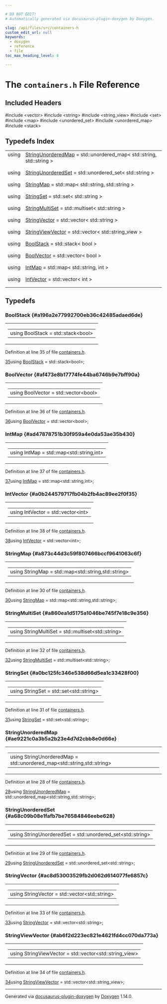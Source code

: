 ```yaml
---

# DO NOT EDIT!
# Automatically generated via docusaurus-plugin-doxygen by Doxygen.

slug: /api/files/src/containers-h
custom_edit_url: null
keywords:
  - doxygen
  - reference
  - file
toc_max_heading_level: 4

---
```


<div class="doxyPage">

# The `containers.h` File Reference



## Included Headers

<div class="doxyIncludesList">#include &lt;vector&gt;
#include &lt;string&gt;
#include &lt;string_view&gt;
#include &lt;set&gt;
#include &lt;map&gt;
#include &lt;unordered_set&gt;
#include &lt;unordered_map&gt;
#include &lt;stack&gt;
</div>

## Typedefs Index

<table class="doxyMembersIndex">

<tr class="doxyMemberIndexItem">
<td class="doxyMemberIndexItemType" align="left" valign="top">using</td>
<td class="doxyMemberIndexItemName" align="left" valign="top"><a href="#ae9221c0a3b5a2b23e4d7d2cbb8e0d66e">StringUnorderedMap</a> = std::unordered_map&lt; std::string, std::string &gt;</td>
</tr>
<tr class="doxyMemberIndexDescription">
<td class="doxyMemberIndexDescriptionLeft"></td>
<td class="doxyMemberIndexDescriptionRight">
</td>
</tr>
<tr class="doxyMemberIndexSeparator">
<td class="doxyMemberIndexSeparator" colspan="2"></td>
</tr>

<tr class="doxyMemberIndexItem">
<td class="doxyMemberIndexItemType" align="left" valign="top">using</td>
<td class="doxyMemberIndexItemName" align="left" valign="top"><a href="#a68c09b08e1fafb7be76584846eebe628">StringUnorderedSet</a> = std::unordered_set&lt; std::string &gt;</td>
</tr>
<tr class="doxyMemberIndexDescription">
<td class="doxyMemberIndexDescriptionLeft"></td>
<td class="doxyMemberIndexDescriptionRight">
</td>
</tr>
<tr class="doxyMemberIndexSeparator">
<td class="doxyMemberIndexSeparator" colspan="2"></td>
</tr>

<tr class="doxyMemberIndexItem">
<td class="doxyMemberIndexItemType" align="left" valign="top">using</td>
<td class="doxyMemberIndexItemName" align="left" valign="top"><a href="#a873c44d3c59f807466bccf9641063c6f">StringMap</a> = std::map&lt; std::string, std::string &gt;</td>
</tr>
<tr class="doxyMemberIndexDescription">
<td class="doxyMemberIndexDescriptionLeft"></td>
<td class="doxyMemberIndexDescriptionRight">
</td>
</tr>
<tr class="doxyMemberIndexSeparator">
<td class="doxyMemberIndexSeparator" colspan="2"></td>
</tr>

<tr class="doxyMemberIndexItem">
<td class="doxyMemberIndexItemType" align="left" valign="top">using</td>
<td class="doxyMemberIndexItemName" align="left" valign="top"><a href="#a0bc125fc346e538d66d5ea1c33428f00">StringSet</a> = std::set&lt; std::string &gt;</td>
</tr>
<tr class="doxyMemberIndexDescription">
<td class="doxyMemberIndexDescriptionLeft"></td>
<td class="doxyMemberIndexDescriptionRight">
</td>
</tr>
<tr class="doxyMemberIndexSeparator">
<td class="doxyMemberIndexSeparator" colspan="2"></td>
</tr>

<tr class="doxyMemberIndexItem">
<td class="doxyMemberIndexItemType" align="left" valign="top">using</td>
<td class="doxyMemberIndexItemName" align="left" valign="top"><a href="#a860ea1d5175a1046be745f7e18c9e356">StringMultiSet</a> = std::multiset&lt; std::string &gt;</td>
</tr>
<tr class="doxyMemberIndexDescription">
<td class="doxyMemberIndexDescriptionLeft"></td>
<td class="doxyMemberIndexDescriptionRight">
</td>
</tr>
<tr class="doxyMemberIndexSeparator">
<td class="doxyMemberIndexSeparator" colspan="2"></td>
</tr>

<tr class="doxyMemberIndexItem">
<td class="doxyMemberIndexItemType" align="left" valign="top">using</td>
<td class="doxyMemberIndexItemName" align="left" valign="top"><a href="#ac8d53003529fb2d062d614077fe6857c">StringVector</a> = std::vector&lt; std::string &gt;</td>
</tr>
<tr class="doxyMemberIndexDescription">
<td class="doxyMemberIndexDescriptionLeft"></td>
<td class="doxyMemberIndexDescriptionRight">
</td>
</tr>
<tr class="doxyMemberIndexSeparator">
<td class="doxyMemberIndexSeparator" colspan="2"></td>
</tr>

<tr class="doxyMemberIndexItem">
<td class="doxyMemberIndexItemType" align="left" valign="top">using</td>
<td class="doxyMemberIndexItemName" align="left" valign="top"><a href="#ab6f2d223ec821e4621fd4cc070da773a">StringViewVector</a> = std::vector&lt; std::string_view &gt;</td>
</tr>
<tr class="doxyMemberIndexDescription">
<td class="doxyMemberIndexDescriptionLeft"></td>
<td class="doxyMemberIndexDescriptionRight">
</td>
</tr>
<tr class="doxyMemberIndexSeparator">
<td class="doxyMemberIndexSeparator" colspan="2"></td>
</tr>

<tr class="doxyMemberIndexItem">
<td class="doxyMemberIndexItemType" align="left" valign="top">using</td>
<td class="doxyMemberIndexItemName" align="left" valign="top"><a href="#a196a2e77992700eb36c42485adaed6de">BoolStack</a> = std::stack&lt; bool &gt;</td>
</tr>
<tr class="doxyMemberIndexDescription">
<td class="doxyMemberIndexDescriptionLeft"></td>
<td class="doxyMemberIndexDescriptionRight">
</td>
</tr>
<tr class="doxyMemberIndexSeparator">
<td class="doxyMemberIndexSeparator" colspan="2"></td>
</tr>

<tr class="doxyMemberIndexItem">
<td class="doxyMemberIndexItemType" align="left" valign="top">using</td>
<td class="doxyMemberIndexItemName" align="left" valign="top"><a href="#af473e8b17774fe44ba6746b9e7bff90a">BoolVector</a> = std::vector&lt; bool &gt;</td>
</tr>
<tr class="doxyMemberIndexDescription">
<td class="doxyMemberIndexDescriptionLeft"></td>
<td class="doxyMemberIndexDescriptionRight">
</td>
</tr>
<tr class="doxyMemberIndexSeparator">
<td class="doxyMemberIndexSeparator" colspan="2"></td>
</tr>

<tr class="doxyMemberIndexItem">
<td class="doxyMemberIndexItemType" align="left" valign="top">using</td>
<td class="doxyMemberIndexItemName" align="left" valign="top"><a href="#ad47878751b30f959a4e0da53ae35b430">IntMap</a> = std::map&lt; std::string, int &gt;</td>
</tr>
<tr class="doxyMemberIndexDescription">
<td class="doxyMemberIndexDescriptionLeft"></td>
<td class="doxyMemberIndexDescriptionRight">
</td>
</tr>
<tr class="doxyMemberIndexSeparator">
<td class="doxyMemberIndexSeparator" colspan="2"></td>
</tr>

<tr class="doxyMemberIndexItem">
<td class="doxyMemberIndexItemType" align="left" valign="top">using</td>
<td class="doxyMemberIndexItemName" align="left" valign="top"><a href="#a0b244579717fb04b2fb4ac89ee2f0f35">IntVector</a> = std::vector&lt; int &gt;</td>
</tr>
<tr class="doxyMemberIndexDescription">
<td class="doxyMemberIndexDescriptionLeft"></td>
<td class="doxyMemberIndexDescriptionRight">
</td>
</tr>
<tr class="doxyMemberIndexSeparator">
<td class="doxyMemberIndexSeparator" colspan="2"></td>
</tr>

</table>


<div class="doxySectionDef">

## Typedefs

### BoolStack {#a196a2e77992700eb36c42485adaed6de}

<div class="doxyMemberItem">
<div class="doxyMemberProto">
<table class="doxyMemberLabels">
<tr class="doxyMemberLabels">
<td class="doxyMemberLabelsLeft">
<table class="doxyMemberName">
<tr>
<td class="doxyMemberName">using BoolStack =  std::stack&lt;bool&gt;</td>
</tr>
</table>
</td>
</tr>
</table>
</div>
<div class="doxyMemberDoc">



Definition at line 35 of file <a href="/web-doxygen/docs/api/files/src/containers-h">containers.h</a>.

<div class="doxyProgramListing">

<div class="doxyCodeLine"><span class="doxyLineNumber"><a href="#a196a2e77992700eb36c42485adaed6de">35</a></span><span class="doxyLineContent"><span class="doxyHighlightKeyword">using </span><span class="doxyHighlight"><a href="#a196a2e77992700eb36c42485adaed6de">BoolStack</a>          = std::stack&lt;bool&gt;;</span></span></div>

</div>

</div>
</div>

### BoolVector {#af473e8b17774fe44ba6746b9e7bff90a}

<div class="doxyMemberItem">
<div class="doxyMemberProto">
<table class="doxyMemberLabels">
<tr class="doxyMemberLabels">
<td class="doxyMemberLabelsLeft">
<table class="doxyMemberName">
<tr>
<td class="doxyMemberName">using BoolVector =  std::vector&lt;bool&gt;</td>
</tr>
</table>
</td>
</tr>
</table>
</div>
<div class="doxyMemberDoc">



Definition at line 36 of file <a href="/web-doxygen/docs/api/files/src/containers-h">containers.h</a>.

<div class="doxyProgramListing">

<div class="doxyCodeLine"><span class="doxyLineNumber"><a href="#af473e8b17774fe44ba6746b9e7bff90a">36</a></span><span class="doxyLineContent"><span class="doxyHighlightKeyword">using </span><span class="doxyHighlight"><a href="#af473e8b17774fe44ba6746b9e7bff90a">BoolVector</a>         = std::vector&lt;bool&gt;;</span></span></div>

</div>

</div>
</div>

### IntMap {#ad47878751b30f959a4e0da53ae35b430}

<div class="doxyMemberItem">
<div class="doxyMemberProto">
<table class="doxyMemberLabels">
<tr class="doxyMemberLabels">
<td class="doxyMemberLabelsLeft">
<table class="doxyMemberName">
<tr>
<td class="doxyMemberName">using IntMap =  std::map&lt;std::string,int&gt;</td>
</tr>
</table>
</td>
</tr>
</table>
</div>
<div class="doxyMemberDoc">



Definition at line 37 of file <a href="/web-doxygen/docs/api/files/src/containers-h">containers.h</a>.

<div class="doxyProgramListing">

<div class="doxyCodeLine"><span class="doxyLineNumber"><a href="#ad47878751b30f959a4e0da53ae35b430">37</a></span><span class="doxyLineContent"><span class="doxyHighlightKeyword">using </span><span class="doxyHighlight"><a href="#ad47878751b30f959a4e0da53ae35b430">IntMap</a>             = std::map&lt;std::string,int&gt;;</span></span></div>

</div>

</div>
</div>

### IntVector {#a0b244579717fb04b2fb4ac89ee2f0f35}

<div class="doxyMemberItem">
<div class="doxyMemberProto">
<table class="doxyMemberLabels">
<tr class="doxyMemberLabels">
<td class="doxyMemberLabelsLeft">
<table class="doxyMemberName">
<tr>
<td class="doxyMemberName">using IntVector =  std::vector&lt;int&gt;</td>
</tr>
</table>
</td>
</tr>
</table>
</div>
<div class="doxyMemberDoc">



Definition at line 38 of file <a href="/web-doxygen/docs/api/files/src/containers-h">containers.h</a>.

<div class="doxyProgramListing">

<div class="doxyCodeLine"><span class="doxyLineNumber"><a href="#a0b244579717fb04b2fb4ac89ee2f0f35">38</a></span><span class="doxyLineContent"><span class="doxyHighlightKeyword">using </span><span class="doxyHighlight"><a href="#a0b244579717fb04b2fb4ac89ee2f0f35">IntVector</a>          = std::vector&lt;int&gt;;</span></span></div>

</div>

</div>
</div>

### StringMap {#a873c44d3c59f807466bccf9641063c6f}

<div class="doxyMemberItem">
<div class="doxyMemberProto">
<table class="doxyMemberLabels">
<tr class="doxyMemberLabels">
<td class="doxyMemberLabelsLeft">
<table class="doxyMemberName">
<tr>
<td class="doxyMemberName">using StringMap =  std::map&lt;std::string,std::string&gt;</td>
</tr>
</table>
</td>
</tr>
</table>
</div>
<div class="doxyMemberDoc">



Definition at line 30 of file <a href="/web-doxygen/docs/api/files/src/containers-h">containers.h</a>.

<div class="doxyProgramListing">

<div class="doxyCodeLine"><span class="doxyLineNumber"><a href="#a873c44d3c59f807466bccf9641063c6f">30</a></span><span class="doxyLineContent"><span class="doxyHighlightKeyword">using </span><span class="doxyHighlight"><a href="#a873c44d3c59f807466bccf9641063c6f">StringMap</a>          = std::map&lt;std::string,std::string&gt;;</span></span></div>

</div>

</div>
</div>

### StringMultiSet {#a860ea1d5175a1046be745f7e18c9e356}

<div class="doxyMemberItem">
<div class="doxyMemberProto">
<table class="doxyMemberLabels">
<tr class="doxyMemberLabels">
<td class="doxyMemberLabelsLeft">
<table class="doxyMemberName">
<tr>
<td class="doxyMemberName">using StringMultiSet =  std::multiset&lt;std::string&gt;</td>
</tr>
</table>
</td>
</tr>
</table>
</div>
<div class="doxyMemberDoc">



Definition at line 32 of file <a href="/web-doxygen/docs/api/files/src/containers-h">containers.h</a>.

<div class="doxyProgramListing">

<div class="doxyCodeLine"><span class="doxyLineNumber"><a href="#a860ea1d5175a1046be745f7e18c9e356">32</a></span><span class="doxyLineContent"><span class="doxyHighlightKeyword">using </span><span class="doxyHighlight"><a href="#a860ea1d5175a1046be745f7e18c9e356">StringMultiSet</a>     = std::multiset&lt;std::string&gt;;</span></span></div>

</div>

</div>
</div>

### StringSet {#a0bc125fc346e538d66d5ea1c33428f00}

<div class="doxyMemberItem">
<div class="doxyMemberProto">
<table class="doxyMemberLabels">
<tr class="doxyMemberLabels">
<td class="doxyMemberLabelsLeft">
<table class="doxyMemberName">
<tr>
<td class="doxyMemberName">using StringSet =  std::set&lt;std::string&gt;</td>
</tr>
</table>
</td>
</tr>
</table>
</div>
<div class="doxyMemberDoc">



Definition at line 31 of file <a href="/web-doxygen/docs/api/files/src/containers-h">containers.h</a>.

<div class="doxyProgramListing">

<div class="doxyCodeLine"><span class="doxyLineNumber"><a href="#a0bc125fc346e538d66d5ea1c33428f00">31</a></span><span class="doxyLineContent"><span class="doxyHighlightKeyword">using </span><span class="doxyHighlight"><a href="#a0bc125fc346e538d66d5ea1c33428f00">StringSet</a>          = std::set&lt;std::string&gt;;</span></span></div>

</div>

</div>
</div>

### StringUnorderedMap {#ae9221c0a3b5a2b23e4d7d2cbb8e0d66e}

<div class="doxyMemberItem">
<div class="doxyMemberProto">
<table class="doxyMemberLabels">
<tr class="doxyMemberLabels">
<td class="doxyMemberLabelsLeft">
<table class="doxyMemberName">
<tr>
<td class="doxyMemberName">using StringUnorderedMap =  std::unordered_map&lt;std::string,std::string&gt;</td>
</tr>
</table>
</td>
</tr>
</table>
</div>
<div class="doxyMemberDoc">



Definition at line 28 of file <a href="/web-doxygen/docs/api/files/src/containers-h">containers.h</a>.

<div class="doxyProgramListing">

<div class="doxyCodeLine"><span class="doxyLineNumber"><a href="#ae9221c0a3b5a2b23e4d7d2cbb8e0d66e">28</a></span><span class="doxyLineContent"><span class="doxyHighlightKeyword">using </span><span class="doxyHighlight"><a href="#ae9221c0a3b5a2b23e4d7d2cbb8e0d66e">StringUnorderedMap</a> = std::unordered_map&lt;std::string,std::string&gt;;</span></span></div>

</div>

</div>
</div>

### StringUnorderedSet {#a68c09b08e1fafb7be76584846eebe628}

<div class="doxyMemberItem">
<div class="doxyMemberProto">
<table class="doxyMemberLabels">
<tr class="doxyMemberLabels">
<td class="doxyMemberLabelsLeft">
<table class="doxyMemberName">
<tr>
<td class="doxyMemberName">using StringUnorderedSet =  std::unordered_set&lt;std::string&gt;</td>
</tr>
</table>
</td>
</tr>
</table>
</div>
<div class="doxyMemberDoc">



Definition at line 29 of file <a href="/web-doxygen/docs/api/files/src/containers-h">containers.h</a>.

<div class="doxyProgramListing">

<div class="doxyCodeLine"><span class="doxyLineNumber"><a href="#a68c09b08e1fafb7be76584846eebe628">29</a></span><span class="doxyLineContent"><span class="doxyHighlightKeyword">using </span><span class="doxyHighlight"><a href="#a68c09b08e1fafb7be76584846eebe628">StringUnorderedSet</a> = std::unordered_set&lt;std::string&gt;;</span></span></div>

</div>

</div>
</div>

### StringVector {#ac8d53003529fb2d062d614077fe6857c}

<div class="doxyMemberItem">
<div class="doxyMemberProto">
<table class="doxyMemberLabels">
<tr class="doxyMemberLabels">
<td class="doxyMemberLabelsLeft">
<table class="doxyMemberName">
<tr>
<td class="doxyMemberName">using StringVector =  std::vector&lt;std::string&gt;</td>
</tr>
</table>
</td>
</tr>
</table>
</div>
<div class="doxyMemberDoc">



Definition at line 33 of file <a href="/web-doxygen/docs/api/files/src/containers-h">containers.h</a>.

<div class="doxyProgramListing">

<div class="doxyCodeLine"><span class="doxyLineNumber"><a href="#ac8d53003529fb2d062d614077fe6857c">33</a></span><span class="doxyLineContent"><span class="doxyHighlightKeyword">using </span><span class="doxyHighlight"><a href="#ac8d53003529fb2d062d614077fe6857c">StringVector</a>       = std::vector&lt;std::string&gt;;</span></span></div>

</div>

</div>
</div>

### StringViewVector {#ab6f2d223ec821e4621fd4cc070da773a}

<div class="doxyMemberItem">
<div class="doxyMemberProto">
<table class="doxyMemberLabels">
<tr class="doxyMemberLabels">
<td class="doxyMemberLabelsLeft">
<table class="doxyMemberName">
<tr>
<td class="doxyMemberName">using StringViewVector =  std::vector&lt;std::string_view&gt;</td>
</tr>
</table>
</td>
</tr>
</table>
</div>
<div class="doxyMemberDoc">



Definition at line 34 of file <a href="/web-doxygen/docs/api/files/src/containers-h">containers.h</a>.

<div class="doxyProgramListing">

<div class="doxyCodeLine"><span class="doxyLineNumber"><a href="#ab6f2d223ec821e4621fd4cc070da773a">34</a></span><span class="doxyLineContent"><span class="doxyHighlightKeyword">using </span><span class="doxyHighlight"><a href="#ab6f2d223ec821e4621fd4cc070da773a">StringViewVector</a>   = std::vector&lt;std::string_view&gt;;</span></span></div>

</div>

</div>
</div>

</div>

<hr/>

<p class="doxyGeneratedBy">Generated via <a href="https://github.com/xpack/docusaurus-plugin-doxygen">docusaurus-plugin-doxygen</a> by <a href="https://www.doxygen.nl">Doxygen</a> 1.14.0.</p>

</div>
